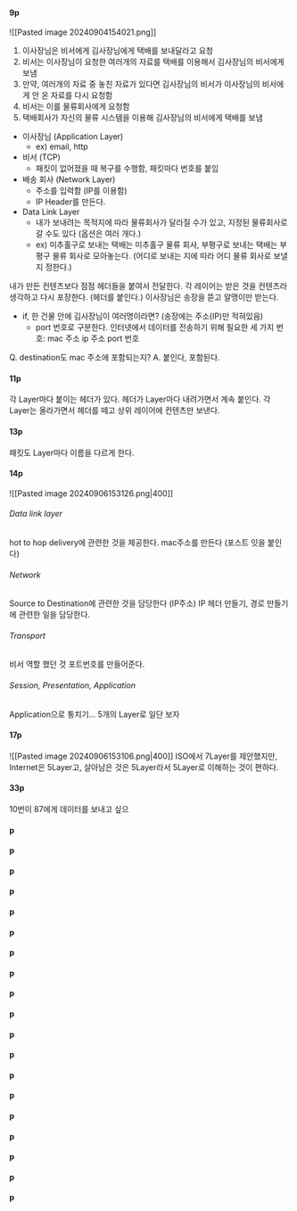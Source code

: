 #### 9p
![[Pasted image 20240904154021.png]]
1. 이사장님은 비서에게 김사장님에게 택배를 보내달라고 요청
2. 비서는 이사장님이 요청한 여러개의 자료를 택배를 이용해서 김사장님의 비서에게 보냄
3. 만약, 여러개의 자료 중 놓친 자료가 있다면 김사장님의 비서가 이사장님의 비서에게 안 온 자료를 다시 요청함
4. 비서는 이를 물류회사에게 요청함
5. 택배회사가 자신의 물류 시스템을 이용해 김사장님의 비서에게 택배를 보냄

- 이사장님 (Application Layer) 
	- ex) email, http
- 비서 (TCP) 
	- 패킷이 없어졌을 때 복구를 수행함, 패킷마다 번호를 붙임
- 배송 회사 (Network Layer) 
	- 주소를 입력함 (IP를 이용함)
	- IP Header를 만든다.
- Data Link Layer
	- 내가 보내려는 목적지에 따라 물류회사가 달라질 수가 있고, 지정된 물류회사로 갈 수도 있다 
	  (옵션은 여러 개다.)
	- ex) 미추홀구로 보내는 택배는 미추홀구 물류 회사, 부평구로 보내는 택배는 부평구 물류 회사로 모아놓는다. (어디로 보내는 지에 따라 어디 물류 회사로 보낼 지 정한다.)
	
내가 만든 컨텐츠보다 점점 헤더들을 붙여서 전달한다.
각 레이어는 받은 것을 컨텐츠라 생각하고 다시 포장한다. (헤더를 붙인다.)
이사장님은 송장을 뜯고 알맹이만 받는다.

- if, 한 건물 안에 김사장님이 여러명이라면? (송장에는 주소(IP)만 적혀있음)
	- port 번호로 구분한다.
인터넷에서 데이터를 전송하기 위해 필요한 세 가지 번호: mac 주소 ip 주소 port 번호

 Q. destination도 mac 주소에 포함되는지? A. 붙인다, 포함된다.
#### 11p
각 Layer마다 붙이는 헤더가 있다.
헤더가 Layer마다 내려가면서 계속 붙인다.
각 Layer는 올라가면서 헤더를 떼고 상위 레이어에 컨텐츠만 보낸다.

#### 13p
패킷도 Layer마다 이름을 다르게 한다.
#### 14p
![[Pasted image 20240906153126.png|400]]
###### Data link layer
hot to hop delivery에 관련한 것을 제공한다.
mac주소를 만든다 (포스트 잇을 붙인다)
###### Network
Source to Destination에 관련한 것을 담당한다 (IP주소)
IP 헤더 만들기, 경로 만들기에 관련한 일을 담당한다.
###### Transport
비서 역할 했던 것
포트번호를 만들어준다.
###### Session, Presentation, Application
Application으로 퉁치기... 5개의 Layer로 일단 보자
#### 17p
![[Pasted image 20240906153106.png|400]]
ISO에서 7Layer를 제안했지만, Internet은 5Layer고, 살아남은 것은 5Layer라서 5Layer로 이해하는 것이 편하다.

#### 33p
10번이 87에게 데이터를 보내고 싶으

#### p

#### p

#### p

#### p

#### p

#### p

#### p

#### p

#### p

#### p

#### p

#### p

#### p

#### p

#### p

#### p

#### p

#### p

#### p

